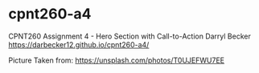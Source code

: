 # cpnt260-a4

CPNT260
Assignment 4 - Hero Section with Call-to-Action
Darryl Becker
https://darbecker12.github.io/cpnt260-a4/

Picture Taken from: https://unsplash.com/photos/T0UJEFWU7EE

